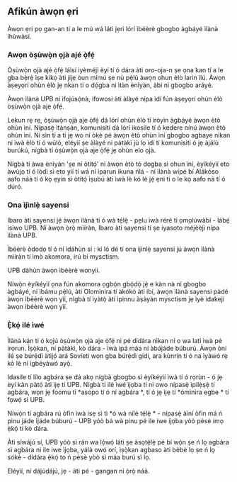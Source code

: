 ## Afikún àwọn ẹri

Àwọn ẹri pọ gan-an tí a le mú wá láti jẹri lórí ìbéèrè gbogbo àgbáyé ìlànà ìhùwàsí.

### Awọn òṣùwọ̀n ọjà ajé ọ̀fẹ́

Òṣùwọ̀n ọjà ajé ọ̀fẹ́ láìsí iyèméjì èyí tí ó dára àti oro-oja-n ṣe ọna kan tí a le gba bẹ̀rẹ̀ ìṣe kíkọ àti jíjẹ òun mímú ṣe nù pẹ̀lú àwọn ohun èlò larin ìlú. Àwọn àṣeyọrí ohùn èlò jẹ nkan ti o dọ́gba ni ìtàn ènìyàn, àbí ni gbogbo aráyé.

Àwọn ìlànà UPB ni ìfojúsọ́nà, ifowosi àti àlàyé nípa ìdí fún àṣeyọrí ohùn èlò òṣùwọ̀n ọjà aje ọ̀fẹ́.

Lekun rẹ rẹ, òṣùwọ̀n ọjà aje ọ̀fẹ́ dá lórí ohùn èlò tí ìròyìn àgbáyé àwọn ètò ohùn ìní. Nípasẹ̀ ìtànṣán, komunisiti dá lórí ikosile tí ó kedere nínú àwọn ètò ohùn ìní. Ní sìn tí a ti jẹ wo ní òkè pé àwọn ètò ohùn ìní gbogbo agbaye nìkan ní ìwà èlò tí ó wúlò, eléyìí ṣe àlàyé ní pàtàkì jù lọ ìdí tí komunisiti ó jẹ àjálù burúkú, nígbà tí òṣùwọ̀n ọjà aje ọ̀fẹ́ jẹ ohùn elo ọjà.

Nígbà tí àwa ènìyàn 'ṣe ní òtítọ́' ni àwọn ètò tó dogba sì ohun ìní, èyíkéyìí eto àwùjọ tí ó lòdì sì eto yìí tí wá ní ìparun ikuna ńlá - ní ìlànà wípé bí Alákóso aafo náà tí ó kọ ẹyin sì òtítọ́ ìṣubú àti ìwà lè kó lè jẹ́ ẹni ti o le kọ aafo nà tí ó dúró.

### Ona ìjìnlẹ̀ sayensi

Ibaro àti sayensi jẹ́ àwọn ìlànà tí ó wà tẹ́lẹ̀ - pẹlu ìwà réré tí ọmọlúwàbí - lábẹ́ isiwo UPB. Ní àwọn ọ̀rọ̀ mìíràn, Ibaro àti sayensi tí ṣe iyasoto méjèèjì nípa ìlànà UPB.

Ìbéèrè òdodo tí ó ní ìdáhùn sí : kí ló dé tí ona ìjìnlẹ̀ sayensi jú àwọn ìlànà mìíràn tí ìmò akomora, irú bí mysctism.

UPB dáhùn àwọn ìbéèrè wonyii.

Níwọ̀n èyíkéyìí ọna fún akomora ọgbọ́n gbọ́dọ̀ jẹ́ e kàn nà ní gbogbo àgbáyé, ní ìbámu pẹ̀lú, àti Olominira tí àkókò àti ibí, àwọn ìlànà sayensi pàdé àwọn ìbéèrè wọn yìí, nígbà tí ìyàtọ̀ àti ìpinnu àṣàyàn mysctism jẹ ìyè idakeji àwọn ìbéèrè wọn yìí.

### Ẹ̀kọ́ ilé ìwé

Ìlànà kán tí ó kọjú òṣùwọ̀n ọjà aje ọ̀fẹ́ ni pé dídára nìkan ní o wa lati ìwà pé irọrun. Ìṣọ̀kan, ní pàtàkì, kò dára - ìwà ipá máa ní àbájáde búburú. Àwọn òní ilé ṣe búrẹ́dì àtijọ́ ará Sovieti wọn gba búrẹ́dì gidi, ara kùnrin tí ó na ìyàwó rẹ kò lè ní ìgbéyàwó ayọ̀.

Idasile tí lílo agbára ṣe dá akọ nígbà gbogbo sì èyíkéyìí ìwà tí ó rọrùn - ó jẹ èyí kàn pàtó àti ìjẹ tí UPB. Nígbà tí ilé ìwé ìjọba tí ni owo nípasẹ̀ ìpilẹ̀ṣẹ̀ tí agbára, wọn jẹ foomu tí *asopo tí ó ní agbára *, tí ó jẹ ìjẹ tí *òmìnira egbe * tí fọwọ́ sì UPB.

Níwọ̀n tí agbára rú òfin ìwà isẹ sì tì *ó wà nílé tẹ́lẹ̀ * - nípasẹ̀ àìní òfin má ń pinu jáde ìjáde búburú - UPB yóò bá wà pinu pé ile iwe ijọba yòò pèsè imọ ẹ̀kọ́ tí kò dára.

Àti síwájú sí, UPB yóò sì rán wa lọ́wọ́ láti ṣe àsọtẹ́lẹ̀ pé bí wọ́n ṣe ń lọ agbára sì agbára ni ile iwe ìjọba, yálà owó orí, ìṣọ̀kan agbaso àti bèbè lọ ṣe ń lọ sókè - dídára ẹ̀kọ́ to ń pèsè yòò sì máa burú sì lọ.

Eléyìí, ní dájúdájú, jẹ - àti pé - gangan ni ọ̀rọ̀ náà.
